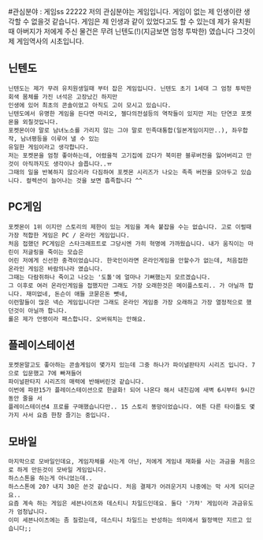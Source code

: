 ﻿#관심분야 : 게임ss
22222
저의 관심분야는 게임입니다. 게임이 없는 제 인생이란 생각할 수 없을것 같습니다.
게임은 제 인생과 같이 있었다고도 할 수 있는데 제가 유치원때 아버지가 저에게 주신 물건은 무려 닌텐도(!)(지금보면 엄청 투박한) 였습니다
그것이 제 게임역사의 시초입니다.

## 닌텐도

    닌텐도는 제가 무려 유치원생일때 부터 잡은 게임입니다. 닌텐도 초기 1세대 그 엄청 투박한 회색 몸체를 가진 녀석은 고장났긴 하지만 
    인생에 있어 최초의 콘솔이었고 아직도 고이 모시고 있습니다.
    닌텐도에서 유명한 게임을 든다면 마리오, 젤다의전설등의 역작들이 있지만 저는 단연코 포켓몬을 외칠것입니다.
    포켓몬이야 말로 남녀노소를 가리지 않는 그야 말로 민족대통합(일본게임이지만..), 좌우합작, 남녀평등을 이루어 낼 수 있는
    유일한 게임이라고 생각합니다.
    저는 포켓몬을 엄청 좋아하는데, 어렸을적 고기집에 갔다가 북미판 블루버전을 잃어버리고 만것이 아직까지도 생각이나 슬픕니다..ㅠ 
    그때의 일을 반복하지 않으리라 다짐하여 포켓몬 시리즈가 나오는 족족 버전을 모아두고 있습니다. 컬렉션이 늘어나는 것을 보면 흡족합니다 ^^

## PC게임

    포켓몬이 1위 이지만 스토리의 제한이 있는 게임을 계속 붙잡을 수는 없습니다. 고로 이럴때 가장 적합한 게임은 PC / 온라인 게임입니다.
    처음 접했던 PC게임은 스타크래프트로 그당시엔 가히 혁명에 가까웠습니다. 내가 움직이는 마린이 저글링을 죽이는 모습은
    어린 저에게 신선한 충격이었습니다. 한국인이라면 온라인게임을 안할수가 없는데, 처음접한 온라인 게임은 바람의나라 였습니다.
    그때는 다람쥐하나 죽이고 나오는 '도톨'에 얼마나 기뻐했는지 모르겠습니다.
    그 이후로 여러 온라인게임을 접했지만 그래도 가장 오래한것은 메이플스토리.. 가 아닐까 합니다. 재미없네, 돈슨이 애들 코묻은돈 뺏네,
    이런말들이 많은 넥슨 게임입니다만 그래도 온라인 게임중 가장 오래하고 가장 열정적으로 했던것이 아닐까 합니다.
    롤은 제가 언랭이라 패스합니다. 오버워치는 안해요.

## 플레이스테이션

    포켓몬말고도 좋아하는 콘솔게임이 몇가지 있는데 그중 하나가 파이널판타지 시리즈 입니다. 7으로 입문했고 7에 빠져들어 
    파이널판타지 시리즈의 매력에 반해버린것 같습니다.
    이번에 파판15가 플레이스테이션으로 한글화! 되어 나온다 해서 내친김에 새벽 6시부터 9시간동안 줄을 서
    플레이스테이션4 프로를 구매했습니다만.. 15 스토리 똥망이었습니다. 여튼 다른 타이틀도 몇가지 사서 요즘 한창 즐기는 중입니다.

## 모바일

    마지막으로 모바일인데요, 게임자체를 사는게 아닌, 저에게 게임내 재화를 사는 과금을 처음으로 하게 만든것이 모바일 게임입니다.
    하스스톤을 하는게 아니었는데..
    하스스톤에 20? 내지 30은 쓴것 같습니다. 처음 결제가 어려운거지 나중에는 막 사게 되더군요..
    요즘 계속 하는 게임은 세븐나이츠와 데스티니 차일드인데요. 둘다 '가챠' 게임이라 과금유도가 엄청납니다.
    이미 세븐나이츠에는 좀 질렀는데, 데스티니 차일드는 반성하는 의미에서 월정액만 지르고 있습니다;;

